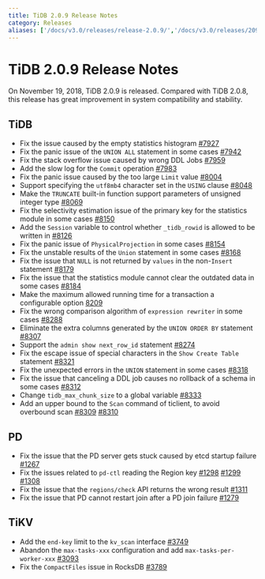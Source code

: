 ```yaml
---
title: TiDB 2.0.9 Release Notes
category: Releases
aliases: ['/docs/v3.0/releases/release-2.0.9/','/docs/v3.0/releases/209/','/docs/releases/209/']
---
```


# TiDB 2.0.9 Release Notes

On November 19, 2018, TiDB 2.0.9 is released. Compared with TiDB 2.0.8, this release has great improvement in system compatibility and stability.

## TiDB

- Fix the issue caused by the empty statistics histogram [#7927](https://github.com/pingcap/tidb/pull/7927)
- Fix the panic issue of the `UNION ALL` statement in some cases [#7942](https://github.com/pingcap/tidb/pull/7942)
- Fix the stack overflow issue caused by wrong DDL Jobs [#7959](https://github.com/pingcap/tidb/pull/7959)
- Add the slow log for the `Commit` operation [#7983](https://github.com/pingcap/tidb/pull/7983)
- Fix the panic issue caused by the too large `Limit` value [#8004](https://github.com/pingcap/tidb/pull/8004)
- Support specifying the `utf8mb4` character set in the `USING` clause [#8048](https://github.com/pingcap/tidb/pull/8048)
- Make the `TRUNCATE` built-in function support parameters of unsigned integer type [#8069](https://github.com/pingcap/tidb/pull/8069)
- Fix the selectivity estimation issue of the primary key for the statistics module in some cases [#8150](https://github.com/pingcap/tidb/pull/8150)
- Add the `Session` variable to control whether `_tidb_rowid` is allowed to be written in [#8126](https://github.com/pingcap/tidb/pull/8126)
- Fix the panic issue of `PhysicalProjection` in some cases [#8154](https://github.com/pingcap/tidb/pull/8154)
- Fix the unstable results of the `Union` statement in some cases [#8168](https://github.com/pingcap/tidb/pull/8168)
- Fix the issue that `NULL` is not returned by `values` in the non-`Insert` statement [#8179](https://github.com/pingcap/tidb/pull/8179)
- Fix the issue that the statistics module cannot clear the outdated data in some cases [#8184](https://github.com/pingcap/tidb/pull/8184)
- Make the maximum allowed running time for a transaction a configurable option [8209](https://github.com/pingcap/tidb/pull/8209)
- Fix the wrong comparison algorithm of `expression rewriter` in some cases [#8288](https://github.com/pingcap/tidb/pull/8288)
- Eliminate the extra columns generated by the `UNION ORDER BY` statement [#8307](https://github.com/pingcap/tidb/pull/8307)
- Support the `admin show next_row_id` statement [#8274](https://github.com/pingcap/tidb/pull/8274)
- Fix the escape issue of special characters in the `Show Create Table` statement [#8321](https://github.com/pingcap/tidb/pull/8321)
- Fix the unexpected errors in the `UNION` statement in some cases [#8318](https://github.com/pingcap/tidb/pull/8318)
- Fix the issue that canceling a DDL job causes no rollback of a schema in some cases [#8312](https://github.com/pingcap/tidb/pull/8312)
- Change `tidb_max_chunk_size` to a global variable [#8333](https://github.com/pingcap/tidb/pull/8333)
- Add an upper bound to the `Scan` command of ticlient, to avoid overbound scan [#8309](https://github.com/pingcap/tidb/pull/8309) [#8310](https://github.com/pingcap/tidb/pull/8310)

## PD

- Fix the issue that the PD server gets stuck caused by etcd startup failure [#1267](https://github.com/pingcap/pd/pull/1267)
- Fix the issues related to `pd-ctl` reading the Region key [#1298](https://github.com/pingcap/pd/pull/1298) [#1299](https://github.com/pingcap/pd/pull/1299) [#1308](https://github.com/pingcap/pd/pull/1308)
- Fix the issue that the `regions/check` API returns the wrong result [#1311](https://github.com/pingcap/pd/pull/1311)
- Fix the issue that PD cannot restart join after a PD join failure [#1279](https://github.com/pingcap/pd/pull/1279)

## TiKV

- Add the `end-key` limit to the `kv_scan` interface [#3749](https://github.com/tikv/tikv/pull/3749)
- Abandon the `max-tasks-xxx` configuration and add `max-tasks-per-worker-xxx` [#3093](https://github.com/tikv/tikv/pull/3093)
- Fix the `CompactFiles` issue in RocksDB [#3789](https://github.com/tikv/tikv/pull/3789)